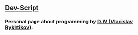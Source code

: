 ## [Dev-Script](https://www.dev-script.ru/)
### Personal page about programming by [D.W (Vladislav Rykhtikov)](https://www.github.com/DigitalWolf98).
